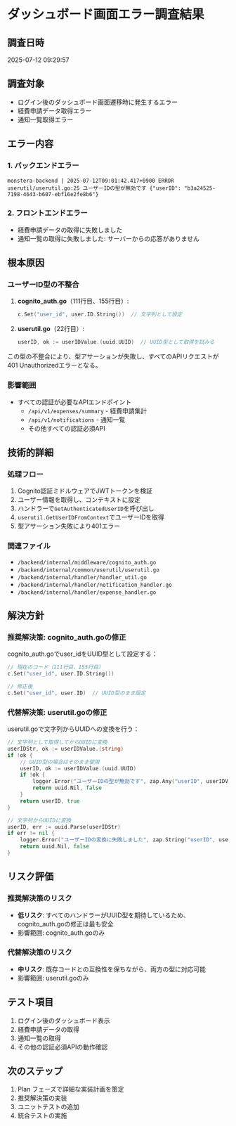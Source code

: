 # ダッシュボード画面エラー調査結果

## 調査日時
2025-07-12 09:29:57

## 調査対象
- ログイン後のダッシュボード画面遷移時に発生するエラー
- 経費申請データ取得エラー
- 通知一覧取得エラー

## エラー内容

### 1. バックエンドエラー
```
monstera-backend | 2025-07-12T09:01:42.417+0900 ERROR userutil/userutil.go:25 ユーザーIDの型が無効です {"userID": "b3a24525-7198-4643-b607-ebf16e2fe8b6"}
```

### 2. フロントエンドエラー
- 経費申請データの取得に失敗しました
- 通知一覧の取得に失敗しました: サーバーからの応答がありません

## 根本原因

### ユーザーID型の不整合
1. **cognito_auth.go**（111行目、155行目）: 
   ```go
   c.Set("user_id", user.ID.String())  // 文字列として設定
   ```

2. **userutil.go**（22行目）:
   ```go
   userID, ok := userIDValue.(uuid.UUID)  // UUID型として取得を試みる
   ```

この型の不整合により、型アサーションが失敗し、すべてのAPIリクエストが401 Unauthorizedエラーとなる。

### 影響範囲
- すべての認証が必要なAPIエンドポイント
  - `/api/v1/expenses/summary` - 経費申請集計
  - `/api/v1/notifications` - 通知一覧
  - その他すべての認証必須API

## 技術的詳細

### 処理フロー
1. Cognito認証ミドルウェアでJWTトークンを検証
2. ユーザー情報を取得し、コンテキストに設定
3. ハンドラーで`GetAuthenticatedUserID`を呼び出し
4. `userutil.GetUserIDFromContext`でユーザーIDを取得
5. 型アサーション失敗により401エラー

### 関連ファイル
- `/backend/internal/middleware/cognito_auth.go`
- `/backend/internal/common/userutil/userutil.go`
- `/backend/internal/handler/handler_util.go`
- `/backend/internal/handler/notification_handler.go`
- `/backend/internal/handler/expense_handler.go`

## 解決方針

### 推奨解決策: cognito_auth.goの修正
cognito_auth.goでuser_idをUUID型として設定する：

```go
// 現在のコード（111行目、155行目）
c.Set("user_id", user.ID.String())

// 修正後
c.Set("user_id", user.ID)  // UUID型のまま設定
```

### 代替解決策: userutil.goの修正
userutil.goで文字列からUUIDへの変換を行う：

```go
// 文字列として取得してからUUIDに変換
userIDStr, ok := userIDValue.(string)
if !ok {
    // UUID型の場合はそのまま使用
    userID, ok := userIDValue.(uuid.UUID)
    if !ok {
        logger.Error("ユーザーIDの型が無効です", zap.Any("userID", userIDValue))
        return uuid.Nil, false
    }
    return userID, true
}

// 文字列からUUIDに変換
userID, err := uuid.Parse(userIDStr)
if err != nil {
    logger.Error("ユーザーIDの変換に失敗しました", zap.String("userID", userIDStr), zap.Error(err))
    return uuid.Nil, false
}
```

## リスク評価

### 推奨解決策のリスク
- **低リスク**: すべてのハンドラーがUUID型を期待しているため、cognito_auth.goの修正は最も安全
- 影響範囲: cognito_auth.goのみ

### 代替解決策のリスク
- **中リスク**: 既存コードとの互換性を保ちながら、両方の型に対応可能
- 影響範囲: userutil.goのみ

## テスト項目
1. ログイン後のダッシュボード表示
2. 経費申請データの取得
3. 通知一覧の取得
4. その他の認証必須APIの動作確認

## 次のステップ
1. Plan フェーズで詳細な実装計画を策定
2. 推奨解決策の実装
3. ユニットテストの追加
4. 統合テストの実施